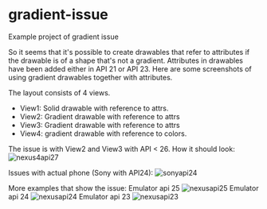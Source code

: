# gradient-issue
Example project of gradient issue

So it seems that it's possible to create drawables that refer to attributes if the drawable is of a shape that's not a gradient. Attributes in drawables have been added either in API 21 or API 23. Here are some screenshots of using gradient drawables together with attributes.

The layout consists of 4 views.
* View1: Solid drawable with reference to attrs.
* View2: Gradient drawable with reference to attrs
* View3: Gradient drawable with reference to attrs
* View4: gradient drawable with reference to colors.

The issue is with View2 and View3 with API < 26. 
How it should look: 
![nexus4api27](https://github.com/davols/gradient-issue/blob/master/emulator_nexus4_api27.png?raw=true)

Issues with actual phone (Sony with API24):
![sonyapi24](https://github.com/davols/gradient-issue/blob/master/sony_api24.png?raw=true)

More examples that show the issue:
Emulator api 25
![nexusapi25](https://github.com/davols/gradient-issue/blob/master/emulator_pixel_api25.png?raw=true)
Emulator api 24
![nexusapi24](https://github.com/davols/gradient-issue/blob/master/emulator_nexus5x_api_24.png?raw=true)
Emulator api 23
![nexusapi23](https://github.com/davols/gradient-issue/blob/master/emulator_pixel_api23.png?raw=true)
